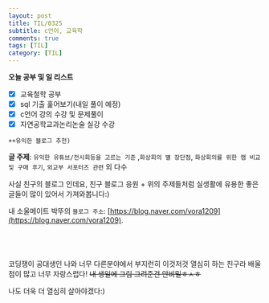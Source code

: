 ```yaml
---
layout: post
title: TIL/0325
subtitle: c언어, 교육학
comments: true
tags: [TIL]
category: [TIL]
---
```

**오늘 공부 및  일 리스트**

 - [x] 교육철학 공부
 - [x] sql 기출 훑어보기(내일 풀이 예정)
 - [x] c언어 강의 수강 및 문제풀이
 - [x] 자연공학교과논리논술 실강 수강

<code>++유익한 블로그 추천)</code> 

<strong>글 주제</strong>:  `유익한 유튜브/전시회등을 고르는 기준` ,`화상회의 별 장단점`, `화상회의를 위한 캠 비교 및 구매 후기`, `외교부 서포터즈 관련` 외 다수

사실 친구의 블로그 인데요, 친구 블로그 응원 + 위의 주제들처럼 실생활에 유용한 좋은 글들이 많이 있어서 가져와봅니다:)

내 소울메이트 박뚜의 `블로그 주소`: [https://blog.naver.com/vora1209](https://blog.naver.com/vora1209).
<br>
<br>
<br>
<br>
<br>
코딩쟁이 공대생인 나와 너무 다른분야에서 부지런히 이것저것 열심히 하는 친구라 배울점이 많고 너무 자랑스럽다!
~~내 생일에 그림 그려준건 안비밀ㅎㅅㅎ~~

나도 더욱 더 열심히 살아야겠다:) 
